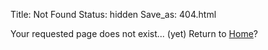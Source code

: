 Title: Not Found
Status: hidden
Save_as: 404.html

Your requested page does not exist... (yet) Return to [Home](../../)?
